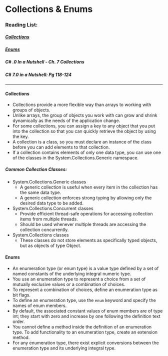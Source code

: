 # Collections & Enums

### Reading List:

##### [Collections](https://docs.microsoft.com/en-us/dotnet/csharp/programming-guide/concepts/collections)
##### [Enums](https://docs.microsoft.com/en-us/dotnet/csharp/language-reference/builtin-types/enum)
##### C# .0 In a Nutshell - Ch. 7 Collections
##### C# 7.0 in a Nutshell: Pg 118-124

---

#### Collections

* Collections provide a more flexible way than arrays to working with groups of objects. 
* Unlike arrays, the group of objects you work with can grow and shrink dynamically as the needs of the application change. 
* For some collections, you can assign a key to any object that you put into the collection so that you can quickly retrieve the object by using the key.
* A collection is a class, so you must declare an instance of the class before you can add elements to that collection.
* If a collection contains elements of only one data type, you can use one of the classes in the System.Collections.Generic namespace.

##### Common Collection Classes:

* System.Collections.Generic classes
  * A generic collection is useful when every item in the collection has the same data type. 
  * A generic collection enforces strong typing by allowing only the desired data type to be added. 
* System.Collections.Concurrent classes
  * Provide efficient thread-safe operations for accessing collection items from multiple threads.
  * Should be used whenever multiple threads are accessing the collection concurrently.
* System.Collections classes
  * These classes do not store elements as specifically typed objects, but as objects of type Object.

#### Enums

* An enumeration type (or enum type) is a value type defined by a set of named constants of the underlying integral numeric type.
* You use an enumeration type to represent a choice from a set of mutually exclusive values or a combination of choices. 
* To represent a combination of choices, define an enumeration type as bit flags.
* To define an enumeration type, use the `enum` keyword and specify the names of enum members.
* By default, the associated constant values of enum members are of type int; they start with zero and increase by one following the definition text order.
* You cannot define a method inside the definition of an enumeration type. To add functionality to an enumeration type, create an extension method.
* For any enumeration type, there exist explicit conversions between the enumeration type and its underlying integral type. 




